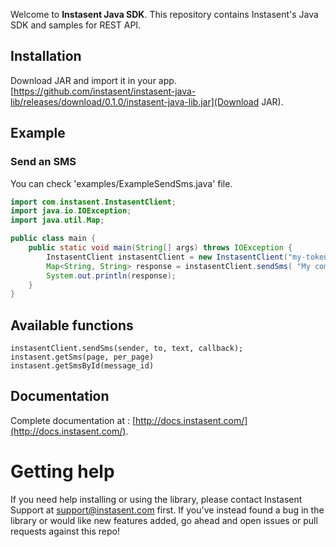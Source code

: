 Welcome to __Instasent Java SDK__. This repository contains Instasent's Java SDK and samples for REST API.

## Installation
Download JAR and import it in your app.
[https://github.com/instasent/instasent-java-lib/releases/download/0.1.0/instasent-java-lib.jar](Download JAR).
## Example
### Send an SMS
You can check 'examples/ExampleSendSms.java' file.
```java
import com.instasent.InstasentClient;
import java.io.IOException;
import java.util.Map;

public class main {
    public static void main(String[] args) throws IOException {
        InstasentClient instasentClient = new InstasentClient("my-token", true);
        Map<String, String> response = instasentClient.sendSms( "My company", "+34666666666", "test message");
        System.out.println(response);
    }
}
```
## Available functions
```
instasentClient.sendSms(sender, to, text, callback);
instasent.getSms(page, per_page)
instasent.getSmsById(message_id)
```
## Documentation
Complete documentation at :
[http://docs.instasent.com/](http://docs.instasent.com/).
# Getting help

If you need help installing or using the library, please contact Instasent Support at support@instasent.com first.
If you've instead found a bug in the library or would like new features added, go ahead and open issues or pull requests against this repo!

